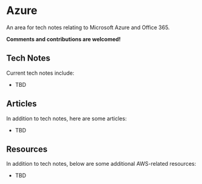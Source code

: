 # Azure
An area for tech notes relating to Microsoft Azure and Office 365.

**Comments and contributions are welcomed!**

## Tech Notes
Current tech notes include:

* TBD

## Articles
In addition to tech notes, here are some articles:

* TBD

## Resources
In addition to tech notes, below are some additional AWS-related resources:

* TBD
